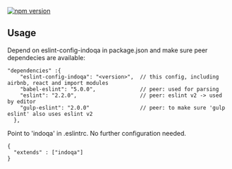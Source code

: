 [![npm version](https://badge.fury.io/js/eslint-config-indoqa.svg)](https://www.npmjs.com/package/eslint-config-indoqa)

## Usage

Depend on eslint-config-indoqa in package.json and make sure peer dependecies are available:

```
"dependencies" :{ 
    "eslint-config-indoqa": "<version>",  // this config, including airbnb, react and import modules
    "babel-eslint": "5.0.0",              // peer: used for parsing
    "eslint": "2.2.0",                    // peer: eslint v2 -> used by editor
    "gulp-eslint": "2.0.0"                // peer: to make sure 'gulp eslint' also uses eslint v2
  },
```

Point to 'indoqa' in .eslintrc. No further configuration needed.

```
{
  "extends" : ["indoqa"]
}
```